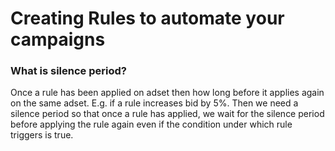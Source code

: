 # Creating Rules to automate your campaigns



### What is silence period?
Once a rule has been applied on adset then how long before it applies again on the same adset. E.g. if a rule increases bid by 5%. Then we need a silence period so that once a rule has applied, we wait for the silence period before applying the rule again even if the condition under which rule triggers is true.



